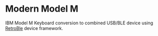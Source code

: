 # Modern Model M

IBM Model M Keyboard conversion to combined USB/BLE device using [RetroBle](https://github.com/GitMoDu/RetroBLE) device framework.
